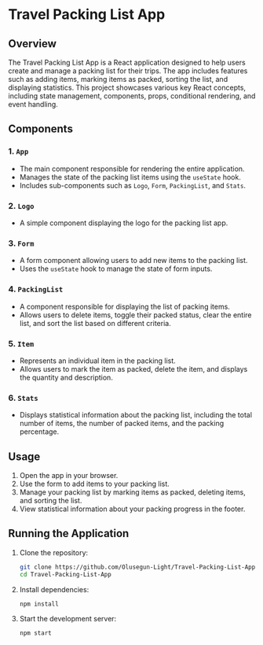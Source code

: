 # Travel Packing List App

## Overview

The Travel Packing List App is a React application designed to help users create and manage a packing list for their trips. The app includes features such as adding items, marking items as packed, sorting the list, and displaying statistics. This project showcases various key React concepts, including state management, components, props, conditional rendering, and event handling.

## Components

### 1. `App`

- The main component responsible for rendering the entire application.
- Manages the state of the packing list items using the `useState` hook.
- Includes sub-components such as `Logo`, `Form`, `PackingList`, and `Stats`.

### 2. `Logo`

- A simple component displaying the logo for the packing list app.

### 3. `Form`

- A form component allowing users to add new items to the packing list.
- Uses the `useState` hook to manage the state of form inputs.

### 4. `PackingList`

- A component responsible for displaying the list of packing items.
- Allows users to delete items, toggle their packed status, clear the entire list, and sort the list based on different criteria.

### 5. `Item`

- Represents an individual item in the packing list.
- Allows users to mark the item as packed, delete the item, and displays the quantity and description.

### 6. `Stats`

- Displays statistical information about the packing list, including the total number of items, the number of packed items, and the packing percentage.

## Usage

1. Open the app in your browser.
2. Use the form to add items to your packing list.
3. Manage your packing list by marking items as packed, deleting items, and sorting the list.
4. View statistical information about your packing progress in the footer.

## Running the Application

1. Clone the repository:

    ```bash
    git clone https://github.com/Olusegun-Light/Travel-Packing-List-App
    cd Travel-Packing-List-App
    ```
2. Install dependencies:

    ```bash
    npm install
    ```

3. Start the development server:

    ```bash
    npm start
    ```